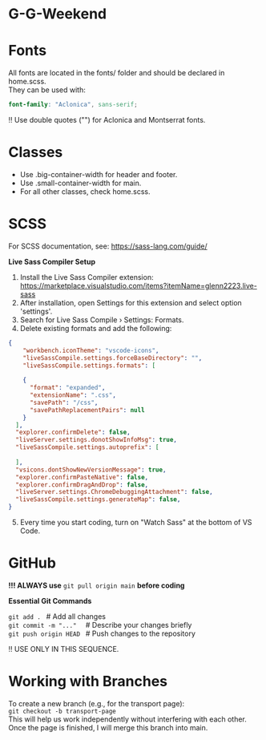 # G-G-Weekend

# Fonts 

All fonts are located in the fonts/ folder and should be declared in home.scss.<br>
They can be used with:
```scss
font-family: "Aclonica", sans-serif;
```
‼ Use double quotes ("") for Aclonica and Montserrat fonts.

# Classes

- Use .big-container-width for header and footer.
- Use .small-container-width for main.
- For all other classes, check home.scss.

# SCSS

For SCSS documentation, see: https://sass-lang.com/guide/

<b>Live Sass Compiler Setup</b>

1. Install the Live Sass Compiler extension: https://marketplace.visualstudio.com/items?itemName=glenn2223.live-sass
2. After installation, open Settings for this extension and select option 'settings'.
3. Search for Live Sass Compile › Settings: Formats.
4. Delete existing formats and add the following:
```json
{
    "workbench.iconTheme": "vscode-icons",
    "liveSassCompile.settings.forceBaseDirectory": "",
    "liveSassCompile.settings.formats": [
      
    {
      "format": "expanded",
      "extensionName": ".css",
      "savePath": "/css",
      "savePathReplacementPairs": null
    }
  ],
  "explorer.confirmDelete": false,
  "liveServer.settings.donotShowInfoMsg": true,
  "liveSassCompile.settings.autoprefix": [
    
  ],
  "vsicons.dontShowNewVersionMessage": true,
  "explorer.confirmPasteNative": false,
  "explorer.confirmDragAndDrop": false,
  "liveServer.settings.ChromeDebuggingAttachment": false,
  "liveSassCompile.settings.generateMap": false,
}
```
5. Every time you start coding, turn on "Watch Sass" at the bottom of VS Code.

# GitHub

<b>!!! ALWAYS use</b> ` git pull origin main ` <b> before coding</b>

<b>Essential Git Commands</b>

`git add . `               # Add all changes  
`git commit -m "..."  `   # Describe your changes briefly  
`git push origin HEAD `   # Push changes to the repository  

‼ USE ONLY IN THIS SEQUENCE.

# Working with Branches
To create a new branch (e.g., for the transport page):<br>
` git checkout -b transport-page ` <br>
This will help us work independently without interfering with each other. <br>
Once the page is finished, I will merge this branch into main.

